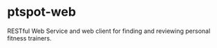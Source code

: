 # ptspot-web
RESTful Web Service and web client for finding and reviewing personal fitness trainers.
